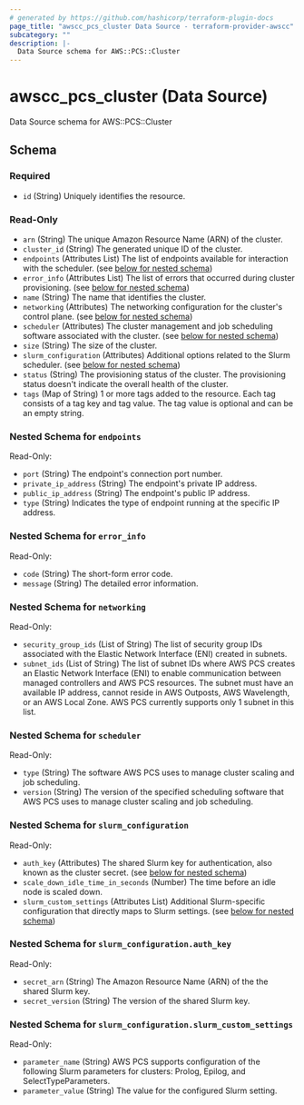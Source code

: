 ```yaml
---
# generated by https://github.com/hashicorp/terraform-plugin-docs
page_title: "awscc_pcs_cluster Data Source - terraform-provider-awscc"
subcategory: ""
description: |-
  Data Source schema for AWS::PCS::Cluster
---
```


# awscc_pcs_cluster (Data Source)

Data Source schema for AWS::PCS::Cluster



<!-- schema generated by tfplugindocs -->
## Schema

### Required

- `id` (String) Uniquely identifies the resource.

### Read-Only

- `arn` (String) The unique Amazon Resource Name (ARN) of the cluster.
- `cluster_id` (String) The generated unique ID of the cluster.
- `endpoints` (Attributes List) The list of endpoints available for interaction with the scheduler. (see [below for nested schema](#nestedatt--endpoints))
- `error_info` (Attributes List) The list of errors that occurred during cluster provisioning. (see [below for nested schema](#nestedatt--error_info))
- `name` (String) The name that identifies the cluster.
- `networking` (Attributes) The networking configuration for the cluster's control plane. (see [below for nested schema](#nestedatt--networking))
- `scheduler` (Attributes) The cluster management and job scheduling software associated with the cluster. (see [below for nested schema](#nestedatt--scheduler))
- `size` (String) The size of the cluster.
- `slurm_configuration` (Attributes) Additional options related to the Slurm scheduler. (see [below for nested schema](#nestedatt--slurm_configuration))
- `status` (String) The provisioning status of the cluster. The provisioning status doesn't indicate the overall health of the cluster.
- `tags` (Map of String) 1 or more tags added to the resource. Each tag consists of a tag key and tag value. The tag value is optional and can be an empty string.

<a id="nestedatt--endpoints"></a>
### Nested Schema for `endpoints`

Read-Only:

- `port` (String) The endpoint's connection port number.
- `private_ip_address` (String) The endpoint's private IP address.
- `public_ip_address` (String) The endpoint's public IP address.
- `type` (String) Indicates the type of endpoint running at the specific IP address.


<a id="nestedatt--error_info"></a>
### Nested Schema for `error_info`

Read-Only:

- `code` (String) The short-form error code.
- `message` (String) The detailed error information.


<a id="nestedatt--networking"></a>
### Nested Schema for `networking`

Read-Only:

- `security_group_ids` (List of String) The list of security group IDs associated with the Elastic Network Interface (ENI) created in subnets.
- `subnet_ids` (List of String) The list of subnet IDs where AWS PCS creates an Elastic Network Interface (ENI) to enable communication between managed controllers and AWS PCS resources. The subnet must have an available IP address, cannot reside in AWS Outposts, AWS Wavelength, or an AWS Local Zone. AWS PCS currently supports only 1 subnet in this list.


<a id="nestedatt--scheduler"></a>
### Nested Schema for `scheduler`

Read-Only:

- `type` (String) The software AWS PCS uses to manage cluster scaling and job scheduling.
- `version` (String) The version of the specified scheduling software that AWS PCS uses to manage cluster scaling and job scheduling.


<a id="nestedatt--slurm_configuration"></a>
### Nested Schema for `slurm_configuration`

Read-Only:

- `auth_key` (Attributes) The shared Slurm key for authentication, also known as the cluster secret. (see [below for nested schema](#nestedatt--slurm_configuration--auth_key))
- `scale_down_idle_time_in_seconds` (Number) The time before an idle node is scaled down.
- `slurm_custom_settings` (Attributes List) Additional Slurm-specific configuration that directly maps to Slurm settings. (see [below for nested schema](#nestedatt--slurm_configuration--slurm_custom_settings))

<a id="nestedatt--slurm_configuration--auth_key"></a>
### Nested Schema for `slurm_configuration.auth_key`

Read-Only:

- `secret_arn` (String) The Amazon Resource Name (ARN) of the the shared Slurm key.
- `secret_version` (String) The version of the shared Slurm key.


<a id="nestedatt--slurm_configuration--slurm_custom_settings"></a>
### Nested Schema for `slurm_configuration.slurm_custom_settings`

Read-Only:

- `parameter_name` (String) AWS PCS supports configuration of the following Slurm parameters for clusters: Prolog, Epilog, and SelectTypeParameters.
- `parameter_value` (String) The value for the configured Slurm setting.
